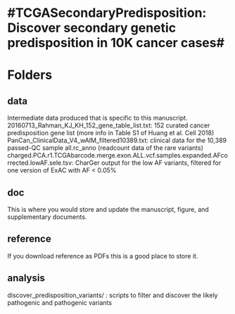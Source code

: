 #TCGASecondaryPredisposition: Discover secondary genetic predisposition in 10K cancer cases#
===============================================

# Folders #

## data ##	
Intermediate data produced that is specific to this manuscript. 
20160713_Rahman_KJ_KH_152_gene_table_list.txt: 152 curated cancer predisposition gene list (more info in Table S1 of Huang et al. Cell 2018)
PanCan_ClinicalData_V4_wAIM_filtered10389.txt: clinical data for the 10,389 passed-QC sample
all.rc_anno (readcount data of the rare variants)
charged.PCA.r1.TCGAbarcode.merge.exon.ALL.vcf.samples.expanded.AFcorrected.lowAF.sele.tsv: CharGer output for the low AF variants, filtered for one version of ExAC with AF < 0.05%

## doc ##		
This is where you would store and update the manuscript, figure, and supplementary documents.

## reference ##
If you download reference as PDFs this is a good place to store it.

## analysis	## 
discover_predisposition_variants/ : scripts to filter and discover the likely pathogenic and pathogenic variants